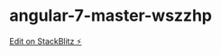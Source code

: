 # angular-7-master-wszzhp

[Edit on StackBlitz ⚡️](https://stackblitz.com/edit/angular-7-master-wszzhp)